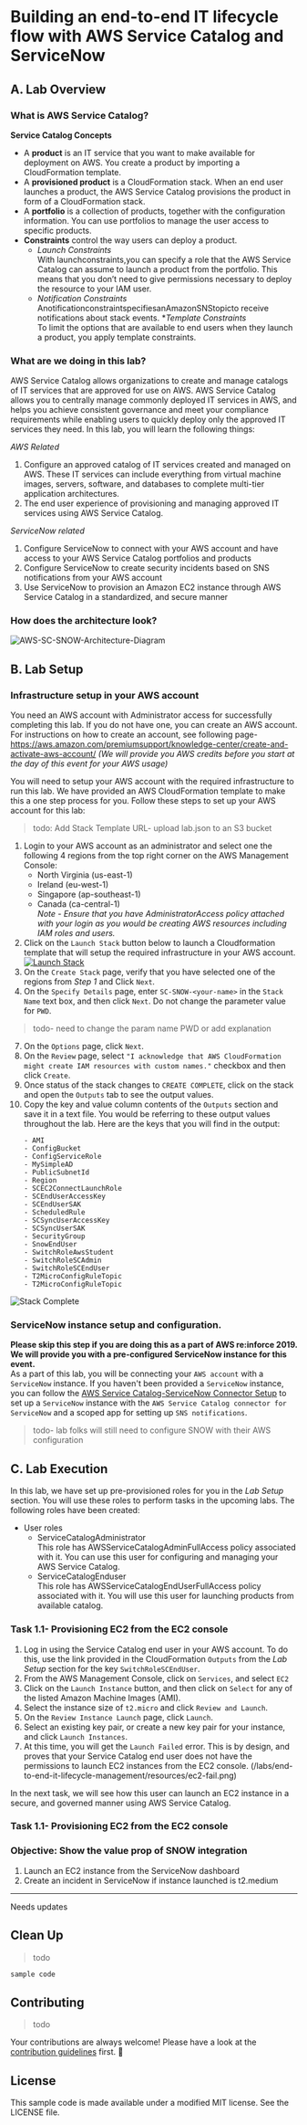 # Building an end-to-end IT lifecycle flow with AWS Service Catalog and ServiceNow

## **A. Lab Overview**

### What is AWS Service Catalog?


**Service Catalog Concepts**
- A **product** is an IT service that you want to make available for deployment on AWS. You create a product by importing a CloudFormation template.
- A **provisioned product** is a CloudFormation stack. When an end user launches a product, the AWS Service Catalog provisions the product in form of a CloudFormation stack.
- A **portfolio** is a collection of products, together with the configuration information. You can use portfolios to manage the user access to specific products.
- **Constraints** control the way users can deploy a product.
    * _Launch Constraints_
    <br>With launchconstraints,you can specify a role that the AWS
    Service Catalog can assume to launch a product from the portfolio. This means that you don’t need to give permissions necessary to deploy the resource to your IAM user.
    * _Notification Constraints_ <br>AnotificationconstraintspecifiesanAmazonSNStopicto receive notifications about stack events.
    *_Template Constraints_ <br>To limit the options that are available to end users when they launch a product, you apply template constraints.

### What are we doing in this lab?
AWS Service Catalog allows organizations to create and manage catalogs of IT services that are approved for use on AWS. AWS Service Catalog allows you to centrally manage commonly deployed IT services in AWS, and helps you achieve consistent governance and meet your compliance requirements while enabling users to quickly deploy only the approved IT services they need.
In this lab, you will learn the following things:

_AWS Related_
1. Configure an approved catalog of IT services created and managed on AWS. These IT services can include everything from virtual machine images, servers, software, and databases to complete multi-tier application architectures. 
2. The end user experience of provisioning and managing approved IT services using AWS Service Catalog.

_ServiceNow related_
1. Configure ServiceNow to connect with your AWS account and have access to your AWS Service Catalog portfolios and products
2. Configure ServiceNow to create security incidents based on SNS notifications from your AWS account 
2. Use ServiceNow to provision an Amazon EC2 instance through AWS Service Catalog in a standardized, and secure manner

### How does the architecture look?
![AWS-SC-SNOW-Architecture-Diagram](/labs/end-to-end-it-lifecycle-management/resources/architecture.png)




## **B. Lab Setup**
### Infrastructure setup in your AWS account
You need an AWS account with Administrator access for successfully completing this lab.  If you do not have one, you can create an AWS account. For instructions on how to create an account, see following page- https://aws.amazon.com/premiumsupport/knowledge-center/create-and-activate-aws-account/ 
_(We will provide you AWS credits before you start at the day of this event for your AWS usage)_

You will need to setup your AWS account with the required infrastructure to run this lab. We have provided an AWS CloudFormation template to make this a one step process for you. Follow these steps to set up your AWS account for this lab:


>todo: Add Stack Template URL- upload lab.json to an S3 bucket  
1.	Login to your AWS account as an administrator and select one the following 4 regions from the top right corner on the AWS Management Console:
    - North Virginia (us-east-1)
    - Ireland (eu-west-1)
    - Singapore (ap-southeast-1)
    - Canada (ca-central-1)
<br />_Note - Ensure that you have AdministratorAccess policy attached with your login as you would be creating AWS resources including IAM roles and users._
2. Click on the `Launch Stack` button below to launch a Cloudformation template that will setup the required infrastructure in your AWS account.
<br />[![Launch Stack](/labs/end-to-end-it-lifecycle-management/resources/launch-stack.svg)](https://console.aws.amazon.com/cloudformation/home#/stacks/new?stackName=SC-SNOW-&templateURL=https://marketplace-sa-resources.s3.amazonaws.com/lab.json)
3. On the `Create Stack` page, verify that you have selected one of the regions from _Step 1_ and Click `Next`.
6.	On the `Specify Details` page, enter `SC-SNOW-<your-name>` in the `Stack Name` text box, and then click `Next`. Do not change the parameter value for `PWD`. 
>todo- need to change the param name PWD or add explanation 
7.	On the `Options` page, click `Next`.
8.	On the `Review` page, select `"I acknowledge that AWS CloudFormation might create IAM resources with custom names."` checkbox and then click `Create`.
9.	Once status of the stack changes to `CREATE COMPLETE`, click on the stack and open the `Outputs` tab to see the output values.
10.	Copy the key and value column contents of the `Outputs` section and save it in a text file. You would be referring to these output values throughout the lab. Here are the keys that you will find in the output:
    ```
    - AMI         
    - ConfigBucket        
    - ConfigServiceRole
    - MySimpleAD
    - PublicSubnetId  
    - Region      
    - SCEC2ConnectLaunchRole  
    - SCEndUserAccessKey
    - SCEndUserSAK        
    - ScheduledRule   
    - SCSyncUserAccessKey         
    - SCSyncUserSAK       
    - SecurityGroup   
    - SnowEndUser     
    - SwitchRoleAwsStudent
    - SwitchRoleSCAdmin   
    - SwitchRoleSCEndUser 
    - T2MicroConfigRuleTopic    
    - T2MicroConfigRuleTopic 
    ```
![Stack Complete](/labs/end-to-end-it-lifecycle-management/resources/stack-complete.png)


### ServiceNow instance setup and configuration.
**Please skip this step if you are doing this as a part of AWS re:inforce 2019. We will provide you with a pre-configured ServiceNow instance for this event.** <br />
As a part of this lab, you will be connecting your `AWS account` with a `ServiceNow` instance. If you haven't been provided a `ServiceNow` instance, you can follow the [AWS Service Catalog-ServiceNow Connector Setup](README-PREREQ-SNOW.md) to set up a `ServiceNow` instance with the `AWS Service Catalog connector for ServiceNow` and a scoped app for setting up `SNS notifications`.

>todo- lab folks will still need to configure SNOW with their AWS configuration



## **C. Lab Execution**
In this lab, we have set up pre-provisioned roles for you in the *Lab Setup* section. You will use these roles to perform tasks in the upcoming labs. The following roles have been created:
* User roles
    - ServiceCatalogAdministrator
    <br> This role has AWSServiceCatalogAdminFullAccess policy associated with it. You can use this user for configuring and managing your AWS Service Catalog.
    - ServiceCatalogEnduser
    <br> This role has AWSServiceCatalogEndUserFullAccess policy associated with it. You will use this user for launching products from available catalog.
### Task 1.1- Provisioning EC2 from the EC2 console 

1. Log in using the Service Catalog end user in your AWS account. To do this, use the link provided in the CloudFormation `Outputs` from the *Lab Setup* section for the key `SwitchRoleSCEndUser`.
2. From the AWS Management Console, click on `Services`, and select `EC2`
3. Click on the `Launch Instance` button, and then click on `Select` for any of the listed Amazon Machine Images (AMI).
4. Select the instance size of `t2.micro` and click `Review and Launch`.
5. On the `Review Instance Launch` page, click `Launch`.
6. Select an existing key pair, or create a new key pair for your instance, and click `Launch Instances`.
7. At this time, you will get the `Launch Failed` error. This is by design, and proves that your Service Catalog end user does not have the permissions to launch EC2 instances from the EC2 console.
(/labs/end-to-end-it-lifecycle-management/resources/ec2-fail.png)

In the next task, we will see how this user can launch an EC2 instance in a secure, and governed manner using AWS Service Catalog.

### Task 1.1- Provisioning EC2 from the EC2 console 




### Objective: Show the value prop of SNOW integration

1. Launch an EC2 instance from the ServiceNow dashboard 
2. Create an incident in ServiceNow if instance launched is t2.medium




***
Needs updates

## Clean Up
>todo

```sh
sample code
```

## Contributing
>todo

Your contributions are always welcome! Please have a look at the [contribution guidelines](CONTRIBUTING.md) first. :tada:

## License
This sample code is made available under a modified MIT license. See the LICENSE file.